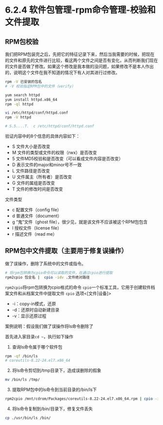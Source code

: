 # 6.2.4 软件包管理-rpm命令管理-校验和文件提取

## RPM包校验
我们把RPM包装完之后，先把它的特征记录下来，然后当我需要的时候，把现在的文件和原先的文件进行比较，看这两个文件之间是否有变化，从而判断我们现在的文件是否做了修改。如果这个修改是我本做的没问题，如果修改不是本人作出的，说明这个文件在我不知道的情况下有人对其进行过修改。
```bash
rpm -V 已安装的包名
# -V 校验指定RPM包中的文件（verify）
```

```bash
yum search httpd
yum install httpd.x86_64
rpm -ql httpd

vi /etc/httpd/conf/httpd.conf
rpm -V httpd

# S.5....T.  c /etc/httpd/conf/httpd.conf
```

验证内容中的8个信息的具体内容如下：
- S 文件大小是否改变
- M 文件的类型或文件的权限（rwx）是否改变
- 5 文件MD5校验和是否改变（可以看成文件内容是否改变）
- D 表示文件的major和minor号不一致
- L 文件路径是否改变
- U 文件属主（所有者）是否改变
- G 文件的属组是否改变
- T 文件的修改时间是否改变

文件类型
- c 配置文件（config file）
- d 普通文件（document）
- g “鬼”文件（ghost file），很少见，就是该文件不应该被这个RPM包包含
- l 授权文件（license file）
- r 描述文件（read me）

## RPM包中文件提取（主要用于修复误操作）
做了误操作，删除了系统中的文件或指令。
```bash
# 将rpm包转换为cpio命令可以读取的文件，在通过cpio进行提取
rpm2cpio 包全名 |  cpio -idv .文件绝对路径
```
`rpm2cpio`将rpm包转换为cpio格式的命令
`cpio`一个标准工具，它用于创建软件档案文件和从档案文件中提取文件
`cpio` 选项<[文件|设备]>
- -i：copy-in模式，还原
- -d：还原时自动新建目录
- -v：显示还原过程

案例说明：假设我们做了误操作将ls命令删除了

首先进入家目录`cd ~`，执行如下操作
1. 查询ls命令属于哪个软件包
```bash
rpm -qf /bin/ls
# coreutils-8.22-24.el7.x86_64
```
2. 将ls命令剪切到/tmp目录下，造成误删除的假象
```bash
mv /bin/ls /tmp/
```
3. 提取RPM包中的ls命令到当前目录的/bin/ls下
```bash
rpm2cpio /mnt/cdrom/Packages/coreutils-8.22-24.el7.x86_64.rpm | cpio -idv  ./usr/bin/ls
```
4. 将ls命令复制到/bin/目录下，修复文件丢失
```bash
cp ./usr/bin/ls /bin/
```
